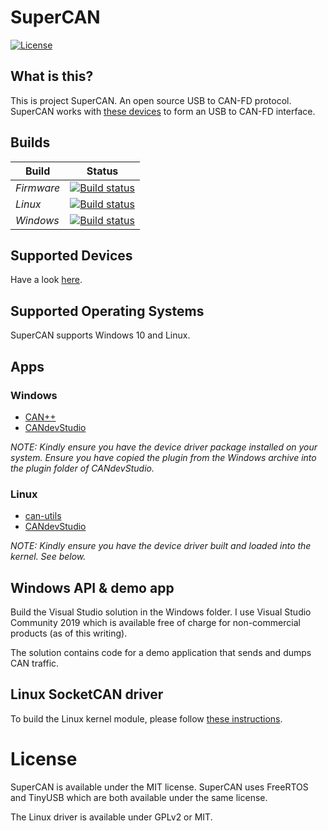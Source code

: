 # SuperCAN

[![License](https://img.shields.io/badge/license-MIT-brightgreen.svg)](https://opensource.org/licenses/MIT)


## What is this?

This is project SuperCAN. An open source USB to CAN-FD protocol.
SuperCAN works with [these devices](doc/README.devices.rst) to form an USB to CAN-FD interface.

## Builds

Build        | Status
------------ | -------------
*Firmware*   | [![Build status](https://ci.appveyor.com/api/projects/status/i398eskxl418rwf9?svg=true)](https://ci.appveyor.com/project/jgressmann/supercan-firmware)
*Linux*      | [![Build status](https://ci.appveyor.com/api/projects/status/knw9udgvlal4u3b0?svg=true)](https://ci.appveyor.com/project/jgressmann/supercan-linux)
*Windows*    | [![Build status](https://ci.appveyor.com/api/projects/status/p25qholxtadg71ej?svg=true)](https://ci.appveyor.com/project/jgressmann/supercan-windows)


## Supported Devices

Have a look [here](doc/README.devices.rst).

## Supported Operating Systems

SuperCAN supports Windows 10 and Linux.


## Apps

### Windows

- [CAN++](https://github.com/TDahlmann/canpp)
- [CANdevStudio](https://github.com/GENIVI/CANdevStudio)

_NOTE: Kindly ensure you have the device driver package installed on your system. Ensure you have copied the plugin from the Windows archive into the plugin folder of CANdevStudio._

### Linux

- [can-utils](https://github.com/linux-can/can-utils)
- [CANdevStudio](https://github.com/GENIVI/CANdevStudio)

_NOTE: Kindly ensure you have the device driver built and loaded into the kernel. See below._


## Windows API & demo app

Build the Visual Studio solution in the Windows folder. I use Visual Studio Community 2019 which is available free of charge for non-commercial products (as of this writing).

The solution contains code for a demo application that sends and dumps CAN traffic.

## Linux SocketCAN driver

To build the Linux kernel module, please follow [these instructions](Linux/README.md).


# License

SuperCAN is available under the MIT license. SuperCAN uses FreeRTOS and TinyUSB which are both available under the same license.

The Linux driver is available under GPLv2 or MIT.
